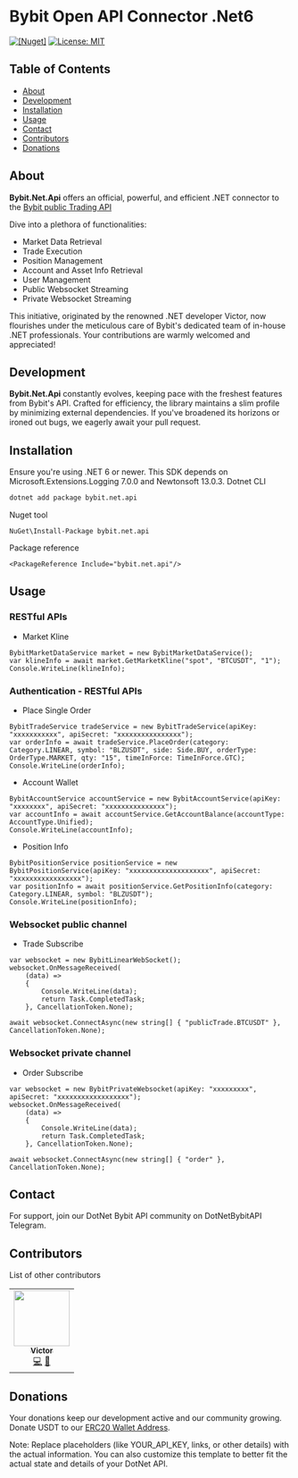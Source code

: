 ﻿# Bybit Open API Connector .Net6

[![[Nuget]](https://img.shields.io/nuget/v/bybit.net.api)](https://www.nuget.org/packages/bybit.net.api) [![License: MIT](https://img.shields.io/badge/License-MIT-yellow.svg)](https://github.com/wuhewuhe/bybit.net.api/blob/main/LICENSE)

## Table of Contents

- [About](#about)
- [Development](#development)
- [Installation](#installation)
- [Usage](#usage)
- [Contact](#contact)
- [Contributors](#contributors)
- [Donations](#donations)

## About
**Bybit.Net.Api** offers an official, powerful, and efficient .NET connector to the  [Bybit public Trading API](https://bybit-exchange.github.io/docs/v5/intro)

Dive into a plethora of functionalities:
- Market Data Retrieval
- Trade Execution
- Position Management
- Account and Asset Info Retrieval
- User Management
- Public Websocket Streaming
- Private Websocket Streaming

This initiative, originated by the renowned .NET developer Victor, now flourishes under the meticulous care of Bybit's dedicated team of in-house .NET professionals. 
Your contributions are warmly welcomed and appreciated!

## Development
**Bybit.Net.Api** constantly evolves, keeping pace with the freshest features from Bybit's API. Crafted for efficiency, the library maintains a slim profile by minimizing external dependencies. If you've broadened its horizons or ironed out bugs, we eagerly await your pull request.

## Installation
Ensure you're using .NET 6 or newer. This SDK depends on Microsoft.Extensions.Logging 7.0.0 and Newtonsoft 13.0.3.
Dotnet CLI
```bash
dotnet add package bybit.net.api
```

Nuget tool
```DotNet
NuGet\Install-Package bybit.net.api
```

Package reference
```DotNet
<PackageReference Include="bybit.net.api"/>
```
## Usage

### RESTful APIs
- Market Kline
```DotNet
BybitMarketDataService market = new BybitMarketDataService();
var klineInfo = await market.GetMarketKline("spot", "BTCUSDT", "1");
Console.WriteLine(klineInfo);
```

### Authentication - RESTful APIs
- Place Single Order
```DotNet
BybitTradeService tradeService = new BybitTradeService(apiKey: "xxxxxxxxxxx", apiSecret: "xxxxxxxxxxxxxxxx");
var orderInfo = await tradeService.PlaceOrder(category: Category.LINEAR, symbol: "BLZUSDT", side: Side.BUY, orderType: OrderType.MARKET, qty: "15", timeInForce: TimeInForce.GTC);
Console.WriteLine(orderInfo);
```

- Account Wallet
```DotNet
BybitAccountService accountService = new BybitAccountService(apiKey: "xxxxxxxx", apiSecret: "xxxxxxxxxxxxxxx");
var accountInfo = await accountService.GetAccountBalance(accountType: AccountType.Unified);
Console.WriteLine(accountInfo);
```
- Position Info
```DotNet
BybitPositionService positionService = new BybitPositionService(apiKey: "xxxxxxxxxxxxxxxxxxxx", apiSecret: "xxxxxxxxxxxxxxxxx");
var positionInfo = await positionService.GetPositionInfo(category: Category.LINEAR, symbol: "BLZUSDT");
Console.WriteLine(positionInfo);
```

### Websocket public channel
- Trade Subscribe
```DotNet
var websocket = new BybitLinearWebSocket();
websocket.OnMessageReceived(
    (data) =>
    {
        Console.WriteLine(data);
        return Task.CompletedTask;
    }, CancellationToken.None);

await websocket.ConnectAsync(new string[] { "publicTrade.BTCUSDT" }, CancellationToken.None);
```

### Websocket private channel
- Order Subscribe
```DotNet
var websocket = new BybitPrivateWebsocket(apiKey: "xxxxxxxxx", apiSecret: "xxxxxxxxxxxxxxxxxx");
websocket.OnMessageReceived(
    (data) =>
    {
        Console.WriteLine(data);
        return Task.CompletedTask;
    }, CancellationToken.None);

await websocket.ConnectAsync(new string[] { "order" }, CancellationToken.None);
```
## Contact
For support, join our DotNet Bybit API community on DotNetBybitAPI Telegram.

## Contributors
List of other contributors
<table>
  <tr>
    <td align="center">
        <a href="https://github.com/wuhewuhe">
            <img src="https://avatars.githubusercontent.com/u/32245754?v=4" width="100px;" alt=""/>
            <br />
            <sub>   
                <b>Victor</b>
            </sub>
        </a>
        <br />
        <a href="https://github.com/wuhewuhe/bybit-DotNet-api/commits?author=wuhewuhe" title="Code">💻</a>
        <a href="https://github.com/wuhewuhe/bybit-DotNet-api/commits?author=wuhewuhe" title="Documentation">📖</a>
    </td>
  </tr>
</table>

## Donations
Your donations keep our development active and our community growing. Donate USDT to our [ERC20 Wallet Address](0x238bbb45af1254e2fd76564c9b56042c452f3d6e).

Note: Replace placeholders (like YOUR_API_KEY, links, or other details) with the actual information. You can also customize this template to better fit the actual state and details of your DotNet API.
